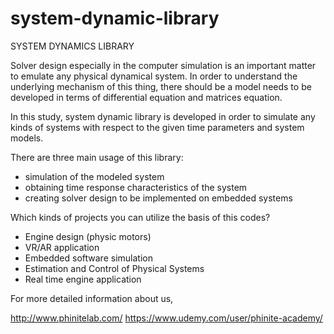 # system-dynamic-library

SYSTEM DYNAMICS LIBRARY


 Solver design especially in the computer simulation is an important matter to emulate any physical dynamical system. In order to understand the underlying mechanism of this thing, there should be a model needs to be developed in terms of differential equation and matrices equation.
 
 In this study, system dynamic library is developed in order to simulate any kinds of systems with respect to the given time parameters and system models.
 
 There are three main usage of this library:
 
 - simulation of the modeled system
 - obtaining time response characteristics of the system
 - creating solver design to be implemented on embedded systems
  
Which kinds of projects you can utilize the basis of this codes?

 - Engine design (physic motors)
 - VR/AR application
 - Embedded software simulation
 - Estimation and Control of Physical Systems
 - Real time engine application

For more detailed information about us,

  http://www.phinitelab.com/
  https://www.udemy.com/user/phinite-academy/
  
  
  
  
